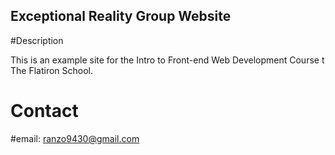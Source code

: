 Exceptional Reality Group Website
---

#Description

This is an example site for the Intro to Front-end Web Development Course t The Flatiron School.

# Contact
#email: ranzo9430@gmail.com
